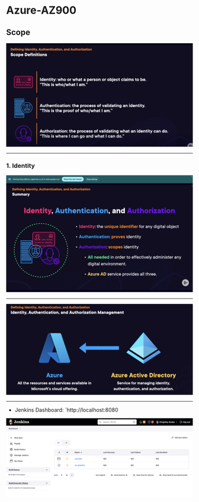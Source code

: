 # Azure-AZ900

## Scope

![scope](./img/1.png)

---

### 1. Identity

![Identity](./img/3.png)

---

![Identity](./img/4.png)

---
- Jenkins Dashboard: `http://localhost:8080


![Jenkins Dashboard](./img/5.png)